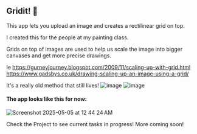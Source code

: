## Gridit! 🐸

This app lets you upload an image and creates a rectilinear grid on top.

I created this for the people at my painting class.

Grids on top of images are used to help us scale the image into bigger canvases and get more precise drawings.

Ie
https://gurneyjourney.blogspot.com/2009/11/scaling-up-with-grid.html
https://www.gadsbys.co.uk/drawing-scaling-up-an-image-using-a-grid/

It's a really old method that still lives!
![image](https://github.com/user-attachments/assets/d93affdb-86c7-4fe3-a9f7-e58ebafdf298)
![image](https://github.com/user-attachments/assets/beaa1448-b097-43e9-a804-3ec25233f582)


#### The app looks like this for now:

![Screenshot 2025-05-05 at 12 44 24 AM](https://github.com/user-attachments/assets/f0f51ce6-09ed-4b75-b014-73e7826fd0db)

Check the Project to see current tasks in progress! More coming soon!
